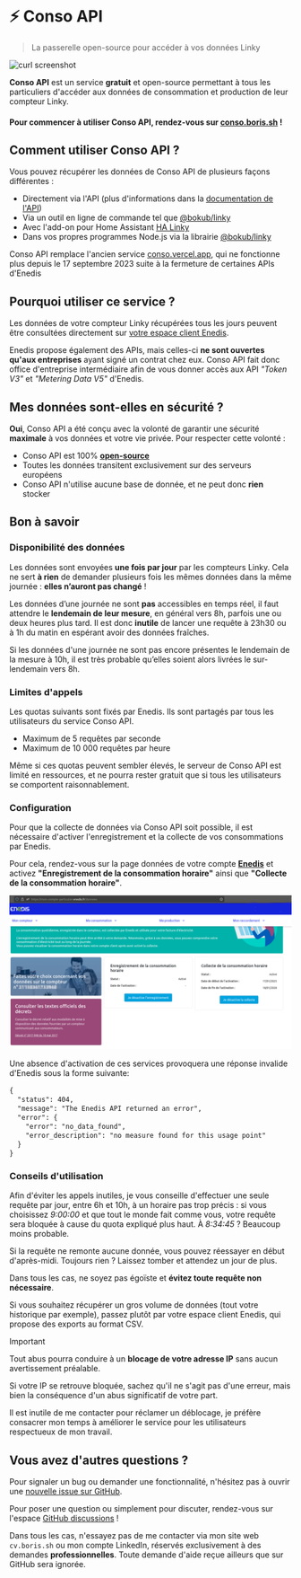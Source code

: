 # ⚡ Conso API

> La passerelle open-source pour accéder à vos données Linky

![curl screenshot](https://github.com/bokub/conso-api/assets/17952318/b2b90e90-dce2-464e-a335-669821479388)

**Conso API** est un service **gratuit** et open-source permettant à tous les particuliers d'accéder aux données de consommation et production de leur compteur Linky.

#### Pour commencer à utiliser Conso API, rendez-vous sur [conso.boris.sh](https://conso.boris.sh) !

## Comment utiliser Conso API ?

Vous pouvez récupérer les données de Conso API de plusieurs façons différentes :

- Directement via l'API (plus d'informations dans la [documentation de l'API](https://conso.boris.sh/documentation))
- Via un outil en ligne de commande tel que [@bokub/linky](https://github.com/bokub/linky#readme)
- Avec l'add-on pour Home Assistant [HA Linky](https://github.com/bokub/ha-linky#readme)
- Dans vos propres programmes Node.js via la librairie [@bokub/linky](https://github.com/bokub/linky#readme)

Conso API remplace l'ancien service [conso.vercel.app](https://conso.vercel.app/), qui ne fonctionne plus depuis le 17 septembre 2023 suite à la fermeture de certaines APIs d'Enedis

## Pourquoi utiliser ce service ?

Les données de votre compteur Linky récupérées tous les jours peuvent être consultées directement sur [votre espace client Enedis](https://mon-compte-client.enedis.fr/).

Enedis propose également des APIs, mais celles-ci **ne sont ouvertes qu'aux entreprises** ayant signé un contrat chez eux. Conso API fait donc office d'entreprise intermédiaire afin de vous donner accès aux API _"Token V3"_ et _"Metering Data V5"_ d'Enedis.

## Mes données sont-elles en sécurité ?

**Oui**, Conso API a été conçu avec la volonté de garantir une sécurité **maximale** à vos données et votre vie privée. Pour respecter cette volonté :

- Conso API est 100% [**open-source**](https://github.com/bokub/conso-api#readme)
- Toutes les données transitent exclusivement sur des serveurs européens
- Conso API n'utilise aucune base de donnée, et ne peut donc **rien** stocker

## Bon à savoir

### Disponibilité des données

Les données sont envoyées **une fois par jour** par les compteurs Linky. Cela ne sert **à rien** de demander plusieurs fois les mêmes données dans la même journée : **elles n’auront pas changé** !

Les données d’une journée ne sont **pas** accessibles en temps réel, il faut attendre le **lendemain de leur mesure**, en général vers 8h, parfois une ou deux heures plus tard. Il est donc **inutile** de lancer une requête à 23h30 ou à 1h du matin en espérant avoir des données fraîches.

Si les données d'une journée ne sont pas encore présentes le lendemain de la mesure à 10h, il est très probable qu’elles soient alors livrées le sur-lendemain vers 8h.

### Limites d'appels

Les quotas suivants sont fixés par Enedis. Ils sont partagés par tous les utilisateurs du service Conso API.

- Maximum de 5 requêtes par seconde
- Maximum de 10 000 requêtes par heure

Même si ces quotas peuvent sembler élevés, le serveur de Conso API est limité en ressources, et ne pourra rester gratuit que si tous les utilisateurs se comportent raisonnablement.

### Configuration
Pour que la collecte de données via Conso API soit possible, il est nécessaire d'activer l'enregistrement et la collecte de vos consommations par Enedis.

Pour cela, rendez-vous sur la page données de votre compte [**Enedis**](https://mon-compte-particulier.enedis.fr/donnees) et activez **"Enregistrement de la consommation horaire"** ainsi que **"Collecte de la consommation horaire"**.

![enedis configuration](public/enedis-config.png)

Une absence d'activation de ces services provoquera une réponse invalide d'Enedis sous la forme suivante:
```
{
  "status": 404,
  "message": "The Enedis API returned an error",
  "error": {
    "error": "no_data_found",
    "error_description": "no measure found for this usage point"
  }
}
```


### Conseils d'utilisation

Afin d'éviter les appels inutiles, je vous conseille d'effectuer une seule requête par jour, entre 6h et 10h, à un horaire pas trop précis : si vous choisissez _9:00:00_ et que tout le monde fait comme vous, votre requête sera bloquée à cause du quota expliqué plus haut. À _8:34:45_ ? Beaucoup moins probable.

Si la requête ne remonte aucune donnée, vous pouvez réessayer en début d'après-midi. Toujours rien ? Laissez tomber et attendez un jour de plus.

Dans tous les cas, ne soyez pas égoïste et **évitez toute requête non nécessaire**.

Si vous souhaitez récupérer un gros volume de données (tout votre historique par exemple), passez plutôt par votre espace client Enedis, qui propose des exports au format CSV.

> [!IMPORTANT]  
> Tout abus pourra conduire à un **blocage de votre adresse IP** sans aucun avertissement préalable.
>
> Si votre IP se retrouve bloquée, sachez qu'il ne s'agit pas d'une erreur, mais bien la conséquence d'un abus significatif de votre part.
>
> Il est inutile de me contacter pour réclamer un déblocage, je préfère consacrer mon temps à améliorer le service pour les utilisateurs respectueux de mon travail.

## Vous avez d'autres questions ?

Pour signaler un bug ou demander une fonctionnalité, n'hésitez pas à ouvrir une [nouvelle issue sur GitHub](https://github.com/bokub/conso-api/issues).

Pour poser une question ou simplement pour discuter, rendez-vous sur l'espace [GitHub discussions](https://github.com/bokub/conso-api/discussions) !

Dans tous les cas, n'essayez pas de me contacter via mon site web `cv.boris.sh` ou mon compte LinkedIn, réservés exclusivement à des demandes **professionnelles**. Toute demande d'aide reçue ailleurs que sur GitHub sera ignorée.
